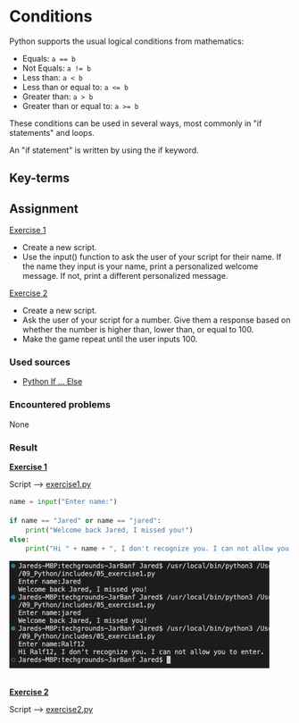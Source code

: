 # Conditions

Python supports the usual logical conditions from mathematics:

- Equals: `a == b`
- Not Equals: `a != b`
- Less than: `a < b`
- Less than or equal to: `a <= b`
- Greater than: `a > b`
- Greater than or equal to: `a >= b`

These conditions can be used in several ways, most commonly in "if statements" and loops.

An "if statement" is written by using the if keyword.

## Key-terms


## Assignment

<ins>Exercise 1</ins>

- Create a new script.
- Use the input() function to ask the user of your script for their name. If the name they input is your name, print a personalized welcome message. If not, print a different personalized message.

<ins>Exercise 2</ins>

- Create a new script.
- Ask the user of your script for a number. Give them a response based on whether the number is higher than, lower than, or equal to 100.
- Make the game repeat until the user inputs 100.

### Used sources
- [Python If ... Else](https://www.w3schools.com/python/python_conditions.asp)

### Encountered problems
None

### Result

**<ins>Exercise 1</ins>**

Script --> [exercise1.py](/09_Python/includes/05_exercise1.py)

```py
name = input("Enter name:")

if name == "Jared" or name == "jared":
    print("Welcome back Jared, I missed you!")
else:
    print("Hi " + name + ", I don't recognize you. I can not allow you to enter.")
```

![exercise1.py](/09_Python/includes/05_conditions1.png)<br><br>

**<ins>Exercise 2</ins>**

Script --> [exercise2.py](/09_Python/includes/05_exercise2.py)